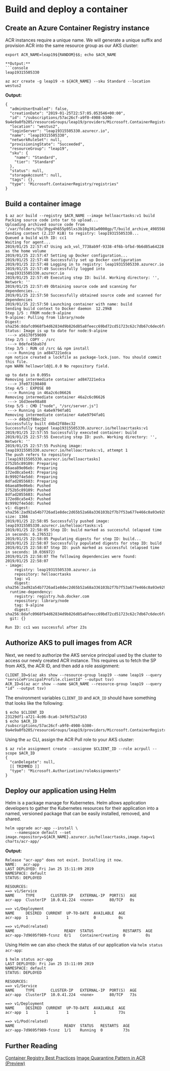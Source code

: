 # Build and deploy a container


## Create an Azure Container Registry instance

ACR instances require a unique name. We will generate a unique suffix and provision ACR into the same resource group as our AKS cluster:
```console
export ACR_NAME=leap19${RANDOM}$$; echo $ACR_NAME

**Output:**
```console
leap19315505330
```

```console
az acr create -g leap19 -n ${ACR_NAME} --sku Standard --location westus2
```

**Output:**
```console
{
  "adminUserEnabled": false,
  "creationDate": "2019-01-25T22:57:05.053546+00:00",
  "id": "/subscriptions/57ac26cf-a9f0-4908-b300-9a4e9a0fb205/resourceGroups/leap19/providers/Microsoft.ContainerRegistry/registries/leap19315505330",
  "location": "westus2",
  "loginServer": "leap19315505330.azurecr.io",
  "name": "leap19315505330",
  "networkRuleSet": null,
  "provisioningState": "Succeeded",
  "resourceGroup": "leap19",
  "sku": {
    "name": "Standard",
    "tier": "Standard"
  },
  "status": null,
  "storageAccount": null,
  "tags": {},
  "type": "Microsoft.ContainerRegistry/registries"
}
```

## Build a container image

```
$ az acr build --registry $ACR_NAME --image helloacrtasks:v1 build
Packing source code into tar to upload...
Uploading archived source code from '/var/folders/tb/3hgy4h655p95lxs3b10g381w0000gp/T/build_archive_498556b23bbc47e1a408790386aeffdc.tar.gz'...
Sending context (2.237 KiB) to registry: leap19315505330...
Queued a build with ID: cc1
Waiting for agent...
2019/01/25 22:57:47 Using acb_vol_7738ab9f-9338-4f6b-bfbd-9b6d85a64228 as the home volume
2019/01/25 22:57:47 Setting up Docker configuration...
2019/01/25 22:57:48 Successfully set up Docker configuration
2019/01/25 22:57:48 Logging in to registry: leap19315505330.azurecr.io
2019/01/25 22:57:49 Successfully logged into leap19315505330.azurecr.io
2019/01/25 22:57:49 Executing step ID: build. Working directory: '', Network: ''
2019/01/25 22:57:49 Obtaining source code and scanning for dependencies...
2019/01/25 22:57:50 Successfully obtained source code and scanned for dependencies
2019/01/25 22:57:50 Launching container with name: build
Sending build context to Docker daemon  12.29kB
Step 1/5 : FROM node:9-alpine
9-alpine: Pulling from library/node
Digest: sha256:8dafc0968fb4d62834d9b826d85a8feecc69bd72cd51723c62c7db67c6dec6fa
Status: Image is up to date for node:9-alpine
 ---> a56170f59699
Step 2/5 : COPY . /src
 ---> 0defe45bab7d
Step 3/5 : RUN cd /src && npm install
 ---> Running in ad847221edca
npm notice created a lockfile as package-lock.json. You should commit this file.
npm WARN helloworld@1.0.0 No repository field.

up to date in 0.095s
Removing intermediate container ad847221edca
 ---> 3fe073198408
Step 4/5 : EXPOSE 80
 ---> Running in 46a2c6c06626
Removing intermediate container 46a2c6c06626
 ---> 16d3eee98a88
Step 5/5 : CMD ["node", "/src/server.js"]
 ---> Running in 4a6e9794fa01
Removing intermediate container 4a6e9794fa01
 ---> d4bd2f88ec32
Successfully built d4bd2f88ec32
Successfully tagged leap19315505330.azurecr.io/helloacrtasks:v1
2019/01/25 22:57:55 Successfully executed container: build
2019/01/25 22:57:55 Executing step ID: push. Working directory: '', Network: ''
2019/01/25 22:57:55 Pushing image: leap19315505330.azurecr.io/helloacrtasks:v1, attempt 1
The push refers to repository [leap19315505330.azurecr.io/helloacrtasks]
2752b5c89109: Preparing
66aea89e06eb: Preparing
172ed8ca5e43: Preparing
8c9992f4e5dd: Preparing
8dfad2055603: Preparing
66aea89e06eb: Pushed
2752b5c89109: Pushed
8dfad2055603: Pushed
172ed8ca5e43: Pushed
8c9992f4e5dd: Pushed
v1: digest: sha256:2ad92a54b7726ad1e8dec2d65b52a68a336103b2f7b7f53a677e466c0a93e929 size: 1366
2019/01/25 22:58:05 Successfully pushed image: leap19315505330.azurecr.io/helloacrtasks:v1
2019/01/25 22:58:05 Step ID: build marked as successful (elapsed time in seconds: 6.276532)
2019/01/25 22:58:05 Populating digests for step ID: build...
2019/01/25 22:58:07 Successfully populated digests for step ID: build
2019/01/25 22:58:07 Step ID: push marked as successful (elapsed time in seconds: 10.036972)
2019/01/25 22:58:07 The following dependencies were found:
2019/01/25 22:58:07
- image:
    registry: leap19315505330.azurecr.io
    repository: helloacrtasks
    tag: v1
    digest: sha256:2ad92a54b7726ad1e8dec2d65b52a68a336103b2f7b7f53a677e466c0a93e929
  runtime-dependency:
    registry: registry.hub.docker.com
    repository: library/node
    tag: 9-alpine
    digest: sha256:8dafc0968fb4d62834d9b826d85a8feecc69bd72cd51723c62c7db67c6dec6fa
  git: {}

Run ID: cc1 was successful after 23s
```

## Authorize AKS to pull images from ACR

Next, we need to authorize the AKS service principal used by the cluster to access our newly created ACR instance. This requires us to fetch the SP from AKS, the ACR ID, and then add a role assignment:

```console
CLIENT_ID=$(az aks show --resource-group leap19 --name leap19 --query "servicePrincipalProfile.clientId" --output tsv)
ACR_ID=$(az acr show --name $ACR_NAME --resource-group leap19 --query "id" --output tsv)
```

The environment variables `CLIENT_ID` and `ACR_ID` should have something that looks like the following:

```console
$ echo $CLIENT_ID
23129df1-a721-4c06-8ca6-34f6f52a7163
$ echo $ACR_ID
/subscriptions/57ac26cf-a9f0-4908-b300-9a4e9a0fb205/resourceGroups/leap19/providers/Microsoft.ContainerRegistry/registries/leap19315505330
```

Using the `az` CLI, assign the ACR Pull role to your AKS cluster:
```
$ az role assignment create --assignee $CLIENT_ID --role acrpull --scope $ACR_ID
{
  "canDelegate": null,
  [[ TRIMMED ]]
  "type": "Microsoft.Authorization/roleAssignments"
}
```

## Deploy our application using Helm

Helm is a package manage for Kubernetes. Helm allows application developers to gather the Kubernetes resources for their application into a named, versioned package that can be easily installed, removed, and shared.

```
helm upgrade acr-app --install \
    --namespace default --set image.repository=${ACR_NAME}.azurecr.io/helloacrtasks,image.tag=v1 charts/acr-app/
```

**Output:**
```console
Release "acr-app" does not exist. Installing it now.
NAME:   acr-app
LAST DEPLOYED: Fri Jan 25 15:11:09 2019
NAMESPACE: default
STATUS: DEPLOYED

RESOURCES:
==> v1/Service
NAME     TYPE       CLUSTER-IP   EXTERNAL-IP  PORT(S)  AGE
acr-app  ClusterIP  10.0.41.224  <none>       80/TCP   0s

==> v1/Deployment
NAME     DESIRED  CURRENT  UP-TO-DATE  AVAILABLE  AGE
acr-app  1        1        1           0          0s

==> v1/Pod(related)
NAME                      READY  STATUS             RESTARTS  AGE
acr-app-7d9695f989-fcsnz  0/1    ContainerCreating  0         0s
```

Using Helm we can also check the status of our application via `helm status acr-app`:
```
$ helm status acr-app
LAST DEPLOYED: Fri Jan 25 15:11:09 2019
NAMESPACE: default
STATUS: DEPLOYED

RESOURCES:
==> v1/Service
NAME     TYPE       CLUSTER-IP   EXTERNAL-IP  PORT(S)  AGE
acr-app  ClusterIP  10.0.41.224  <none>       80/TCP   73s

==> v1/Deployment
NAME     DESIRED  CURRENT  UP-TO-DATE  AVAILABLE  AGE
acr-app  1        1        1           1          73s

==> v1/Pod(related)
NAME                      READY  STATUS   RESTARTS  AGE
acr-app-7d9695f989-fcsnz  1/1    Running  0         73s
```

## Further Reading

[Container Registry Best Practices](https://docs.microsoft.com/en-us/azure/container-registry/container-registry-best-practices)
[Image Quarantine Pattern in ACR (Preview)](https://github.com/Azure/acr/tree/master/docs/preview/quarantine)